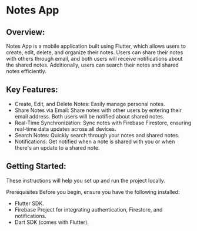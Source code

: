 # Notes App
## Overview:
  Notes App is a mobile application built using Flutter, which allows users to create, edit, delete, and organize their notes. Users can share their notes with others through email, and both users will receive notifications about the shared notes. Additionally, users can   search their notes and shared notes efficiently.

## Key Features:
- Create, Edit, and Delete Notes: Easily manage personal notes.
- Share Notes via Email: Share notes with other users by entering their email address. Both users will be notified about shared notes.
- Real-Time Synchronization: Sync notes with Firebase Firestore, ensuring real-time data updates across all devices.
- Search Notes: Quickly search through your notes and shared notes.
- Notifications: Get notified when a note is shared with you or when there's an update to a shared note.

## Getting Started:
  These instructions will help you set up and run the project locally.
  
Prerequisites
Before you begin, ensure you have the following installed:

- Flutter SDK.
- Firebase Project for integrating authentication, Firestore, and notifications.
- Dart SDK (comes with Flutter).
